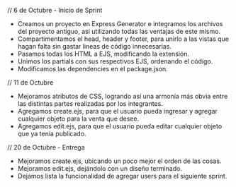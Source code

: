 // 6 de Octubre - Inicio de Sprint 

- Creamos un proyecto en Express Generator e integramos los archivos del proyecto antiguo, así utilizando todas las ventajas de este mismo.
- Compartimentamos el head, header y footer, para unirlo a las vistas que hagan falta sin gastar lineas de código innecesarias.
- Pasamos todas los HTML a EJS, modificando la extensión.
- Unimos los partials con sus respectivos EJS, ordenando el código.
- Modificamos las dependencies en el package.json.

// 11 de Octubre

- Mejoramos atributos de CSS, logrando así una armonía más obvia entre las distintas partes realizadas por los integrantes.
- Agregamos create.ejs, para que el usuario pueda ingresar y agregar cualquier objeto para la venta que desee.
- Agregamos edit.ejs, para que el usuario pueda editar cualquier objeto que ya tenía publicado.

// 20 de Octubre - Entrega

- Mejoramos create.ejs, ubicando un poco mejor el orden de las cosas.
- Mejoramos edit.ejs, dejándolo con un diseño terminado.
- Dejamos lista la funcionalidad de agregar users para el siguiente sprint.